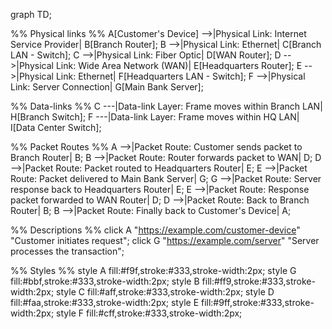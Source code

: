 graph TD;
  
  %% Physical links %%
  A[Customer's Device] -->|Physical Link: Internet Service Provider| B[Branch Router];
  B -->|Physical Link: Ethernet| C[Branch LAN - Switch];
  C -->|Physical Link: Fiber Optic| D[WAN Router];
  D -->|Physical Link: Wide Area Network (WAN)| E[Headquarters Router];
  E -->|Physical Link: Ethernet| F[Headquarters LAN - Switch];
  F -->|Physical Link: Server Connection| G[Main Bank Server];

  %% Data-links %%
  C ---|Data-link Layer: Frame moves within Branch LAN| H[Branch Switch];
  F ---|Data-link Layer: Frame moves within HQ LAN| I[Data Center Switch];

  %% Packet Routes %%
  A -->|Packet Route: Customer sends packet to Branch Router| B;
  B -->|Packet Route: Router forwards packet to WAN| D;
  D -->|Packet Route: Packet routed to Headquarters Router| E;
  E -->|Packet Route: Packet delivered to Main Bank Server| G;
  G -->|Packet Route: Server response back to Headquarters Router| E;
  E -->|Packet Route: Response packet forwarded to WAN Router| D;
  D -->|Packet Route: Back to Branch Router| B;
  B -->|Packet Route: Finally back to Customer's Device| A;

  %% Descriptions %%
  click A "https://example.com/customer-device" "Customer initiates request";
  click G "https://example.com/server" "Server processes the transaction";

  %% Styles %%
  style A fill:#f9f,stroke:#333,stroke-width:2px;
  style G fill:#bbf,stroke:#333,stroke-width:2px;
  style B fill:#ff9,stroke:#333,stroke-width:2px;
  style C fill:#aff,stroke:#333,stroke-width:2px;
  style D fill:#faa,stroke:#333,stroke-width:2px;
  style E fill:#9ff,stroke:#333,stroke-width:2px;
  style F fill:#cff,stroke:#333,stroke-width:2px;
